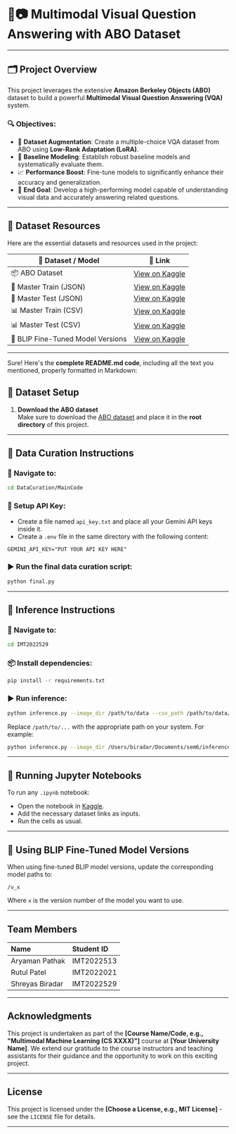 # 🧠📷 Multimodal Visual Question Answering with ABO Dataset

---

## 🗂️ Project Overview

This project leverages the extensive **Amazon Berkeley Objects (ABO)** dataset to build a powerful **Multimodal Visual Question Answering (VQA)** system.

### 🔍 Objectives:
- 🎯 **Dataset Augmentation**: Create a multiple-choice VQA dataset from ABO using **Low-Rank Adaptation (LoRA)**.
- 🔧 **Baseline Modeling**: Establish robust baseline models and systematically evaluate them.
- 📈 **Performance Boost**: Fine-tune models to significantly enhance their accuracy and generalization.
- 🤖 **End Goal**: Develop a high-performing model capable of understanding visual data and accurately answering related questions.

---

## 📁 Dataset Resources

Here are the essential datasets and resources used in the project:

| 📌 Dataset / Model | 🔗 Link |
|--------------------|--------|
| 📦 ABO Dataset | [View on Kaggle](https://www.kaggle.com/datasets/aryamanpathak/abo-dataset) |
| 🧠 Master Train (JSON) | [View on Kaggle](https://www.kaggle.com/datasets/biradar1913/master-train) |
| 🧪 Master Test (JSON) | [View on Kaggle](https://www.kaggle.com/datasets/biradar1913/master-test) |
| 📊 Master Train (CSV) | [View on Kaggle](https://www.kaggle.com/datasets/biradar1913/master-traincsv) |
| 📊 Master Test (CSV) | [View on Kaggle](https://www.kaggle.com/datasets/biradar1913/master-testcsv) |
| 🤖 BLIP Fine-Tuned Model Versions | [View on Kaggle](https://www.kaggle.com/datasets/biradar1913/blip-finetunedmodel-versions) |

---

Sure! Here's the **complete README.md code**, including all the text you mentioned, properly formatted in Markdown:



## 📁 Dataset Setup

1. **Download the ABO dataset**  
   Make sure to download the [ABO dataset](https://huggingface.co/datasets/StanfordVL/ABO) and place it in the **root directory** of this project.

---

## 🧹 Data Curation Instructions

### 📂 Navigate to:

```bash
cd DataCuration/MainCode
````

### 🔑 Setup API Key:

* Create a file named `api_key.txt` and place all your Gemini API keys inside it.
* Create a `.env` file in the same directory with the following content:

```env
GEMINI_API_KEY="PUT YOUR API KEY HERE"
```

### ▶️ Run the final data curation script:

```bash
python final.py
```

---

## 🤖 Inference Instructions

### 📂 Navigate to:

```bash
cd IMT2022529
```

### 📦 Install dependencies:

```bash
pip install -r requirements.txt
```

### ▶️ Run inference:

```bash
python inference.py --image_dir /path/to/data --csv_path /path/to/data/metadata.csv
```

Replace `/path/to/...` with the appropriate path on your system. For example:

```bash
python inference.py --image_dir /Users/biradar/Documents/sem6/inference-setup/data --csv_path /Users/biradar/Documents/sem6/inference-setup/data/metadata.csv
```

---

## 📓 Running Jupyter Notebooks

To run any `.ipynb` notebook:

* Open the notebook in [Kaggle](https://www.kaggle.com/).
* Add the necessary dataset links as inputs.
* Run the cells as usual.

---

## 🧪 Using BLIP Fine-Tuned Model Versions

When using fine-tuned BLIP model versions, update the corresponding model paths to:

```
/v_x
```

Where `x` is the version number of the model you want to use.

---


##  Team Members

| Name              | Student ID    
| :---------------- | :------------ 
| Aryaman Pathak    | IMT2022513 
| Rutul Patel       | IMT2022021   
| Shreyas Biradar   | IMT2022529   

---

##  Acknowledgments

This project is undertaken as part of the **[Course Name/Code, e.g., "Multimodal Machine Learning (CS XXXX)"]** course at **[Your University Name]**. We extend our gratitude to the course instructors and teaching assistants for their guidance and the opportunity to work on this exciting project.

---

##  License

This project is licensed under the **[Choose a License, e.g., MIT License]** - see the `LICENSE` file for details.

---
